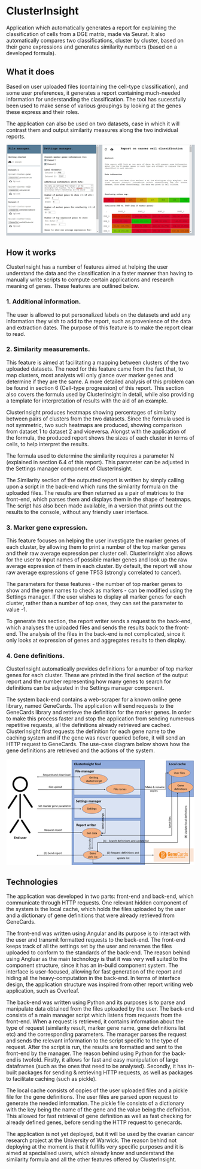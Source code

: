# ClusterInsight
Application which automatically generates a report for explaining the classification of cells from a DGE matrix, made via Seurat. It also automatically compares two classifications, cluster by cluster, based on their gene expressions and generates similarity numbers (based on a developed formula).

## What it does 
Based on user uploaded files (containing the cell-type classification), and some user preferences, it generates a report containing much-needed information for understanding the classification. The tool has sucessfully been used to make sense of various groupings by looking at the genes these express and their roles. 

The application can also be used on two datasets, case in which it will contrast them and output similarity measures along the two individual reports.

![screen](https://github.com/avaspataru/ClusterInsight/blob/master/screens/clusterinsights_screen.JPG)

## How it works 
ClusterInsight has a number of features aimed at helping the user understand the data and the classification in a faster manner than having to manually write scripts to compute certain applications and research meaning of genes. These features are outlined below.

### 1. Additional information.
The user is allowed to put personalized labels on the datasets and add any information they wish to add to the report, such as provenience of the data and extraction dates. The purpose of this feature is to make the report clear to read.

### 2. Similarity measurements.
This feature is aimed at facilitating a mapping between clusters of the two uploaded datasets. The need for this feature came from the fact that, to map clusters, most analysts will only glance over marker genes and determine if they are the same. A more detailed analysis of this problem can be found in section 6 (Cell-type progression) of this report. This section also covers the formula used by ClusterInsight in detail, while also providing a template for interpretation of results with the aid of an example.

ClusterInsight produces heatmaps showing percentages of similarity between pairs of clusters from the two datasets. Since the formula used is not symmetric, two such heatmaps are produced, showing comparison from dataset 1 to dataset 2 and viceversa. Alongst with the application of the formula, the produced report shows the sizes of each cluster in terms of cells, to help interpret the results. 

The formula used to determine the similarity requires a parameter N (explained in section 6.4 of this report). This parameter can be adjusted in the Settings manager component of ClusterInsight. 

The Similarity section of the outputted report is written by simply calling upon a script in the back-end which runs the similarity formula on the uploaded files. The results are then returned as a pair of matrices to the front-end, which parses them and displays them in the shape of heatmaps. The script has also been made available, in a version that prints out the results to the console, without any friendly user interface. 

### 3. Marker gene expression.
This feature focuses on helping the user investigate the marker genes of each cluster, by allowing them to print a number of the top marker genes and their raw average expression per cluster cell. ClusterInsight also allows for the user to input names of possible marker genes and look up the raw average expression of them in each cluster. By default, the report will show raw average expressions of gene TP53 (strongly correlated to cancer). 

The parameters for these features - the number of top marker genes to show and the gene names to check as markers - can be modified using the Settings manager. If the user wishes to display all marker genes for each cluster, rather than a number of top ones, they can set the parameter to value -1.

To generate this section, the report writer sends a request to the back-end, which analyses the uploaded files and sends the results back to the front-end. The analysis of the files in the back-end is not complicated, since it only looks at expression of genes and aggregates results to then display. 

### 4. Gene definitions.
ClusterInsight automatically provides definitions for a number of top marker genes for each cluster. These are printed in the final section of the output report and the number representing how many genes to search for definitions can be adjusted in the Settings manager component.

The system back-end contains a web-scraper for a known online gene library, named GeneCards. The application will send requests to the GeneCards library and retrieve the definition for the marker genes. In order to make this process faster and stop the application from sending numerous repetitive requests, all the definitions already retrieved are cached. ClusterInsight first requests the definition for each gene name to the caching system and if the gene was never queried before, it will send an HTTP request to GeneCards. The use-case diagram below shows how the gene definitions are retrieved and the actions of the system.

![use_case](https://github.com/avaspataru/ClusterInsight/blob/master/screens/usecase.png)

## Technologies 
The application was developed in two parts: front-end and back-end, which communicate through HTTP requests. One relevant hidden component of the system is the local cache, which holds the files uploaded by the user and a dictionary of gene definitions that were already retrieved from GeneCards.

The front-end was written using Angular and its purpose is to interact with the user and transmit formatted requests to the back-end. The front-end keeps track of all the settings set by the user and renames the files uploaded to conform to the standards of the back-end. The reason behind using Angluar as the main technology is that it was very well suited to the component structure, since it has an in-build component system. The interface is user-focused, allowing for fast generation of the report and hiding all the heavy-computation in the back-end. In terms of interface design, the application structure was inspired from other report writing web application, such as Overleaf. 

The back-end was written using Python and its purposes is to parse and manipulate data obtained from the files uploaded by the user. The back-end consists of a main manager script which listens from requests from the front-end. When a request is retrieved, it contains information about the type of request (similarity result, marker gene name, gene definitions list etc) and the corresponding parameters. The manager parses the request and sends the relevant information to the script specific to the type of request. After the script is run, the results are formatted and sent to the front-end by the manager. The reason behind using Python for the back-end is twofold. Firstly, it allows for fast and easy manipulation of large dataframes (such as the ones that need to be analysed). Secondly, it has in-built packages for sending & retrieving HTTP requests, as well as packages to facilitate caching (such as pickle).

The local cache consists of copies of the user uploaded files and a pickle file for the gene definitions. The user files are parsed upon request to generate the needed information. The pickle file consists of a dictionary with the key being the name of the gene and the value being the definition. This allowed for fast retrieval of gene definition as well as fast checking for already defined genes, before sending the HTTP request to genecards. 

The application is not yet deployed, but it will be used by the ovarian cancer research project at the University of Warwick. The reason behind not deploying at the moment is that it fulfills very specific purposes and it is aimed at specialised users, which already know and understand the similarity formula and all the other features offered by ClusterInsight.
